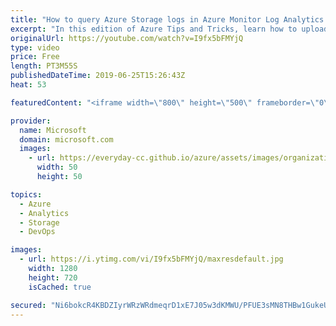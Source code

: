 ```yaml
---
title: "How to query Azure Storage logs in Azure Monitor Log Analytics | Azure Tips and Tricks"
excerpt: "In this edition of Azure Tips and Tricks, learn how to upload and analyze Azure Storage logs with Azure Monitor Log Analytics.   For more tips and tricks, visit: http://azuredev.tips     Get started with 12 months of free services and $200 USD in credit. Create your free account today with Microsoft"
originalUrl: https://youtube.com/watch?v=I9fx5bFMYjQ
type: video
price: Free
length: PT3M55S
publishedDateTime: 2019-06-25T15:26:43Z
heat: 53

featuredContent: "<iframe width=\"800\" height=\"500\" frameborder=\"0\" src=\"https://www.youtube.com/embed/I9fx5bFMYjQ\" allow=\"accelerometer; autoplay; encrypted-media; gyroscope; picture-in-picture\" allowfullscreen></iframe>"

provider:
  name: Microsoft
  domain: microsoft.com
  images:
    - url: https://everyday-cc.github.io/azure/assets/images/organizations/microsoft.com-50x50.jpg
      width: 50
      height: 50

topics:
  - Azure
  - Analytics
  - Storage
  - DevOps

images:
  - url: https://i.ytimg.com/vi/I9fx5bFMYjQ/maxresdefault.jpg
    width: 1280
    height: 720
    isCached: true

secured: "Ni6bokcR4KBDZIyrWRzWRdmeqrD1xE7J05w3dKMWU/PFUE3sMN8THBw1GukeUOYUpo/wk3YklDJv7uHbceOt5LbLAVO6IsRR3GU4cNj8dhSDjONoQUHjwXU51udflFQhRNgF/voLcwxpD2GfBJpFcQ1qg/k9qoAjaX3lyzALGgYs3mClqwRcCzFlDPMyQIGQZwvRQyNk+BGEb/vkRQmtoAeofjpQnEMGgqmGglMuTbFIuO+AaPv4H2Q5dnuJOiaNbOr6lExNuqp0EpM/1Gbx7sGb1TnjNXXVVy7cUgJ5Su2E3uvRX9+70CdHcv7z3pkFcV+drtFnRU7HigfGyNkFJWJQSzBLhetd6SvYsypweqh4eMwwESTy276uwGZeToep0Y6FQdlSiWlfwRsw2XPf3wcQw5L+GjU5I+bPPkvr12U=;Uj47stXpV/20axO3bon11A=="
---
```


